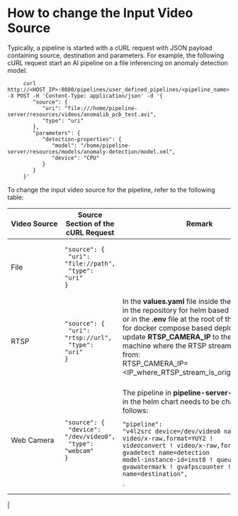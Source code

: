 # How to change the Input Video Source

Typically, a pipeline is started with a cURL request with JSON payload containing source, destination and parameters. For example, the following cURL request start an AI pipeline on a file inferencing on anomaly detection model.

         curl http://<HOST_IP>:8080/pipelines/user_defined_pipelines/<pipeline_name> -X POST -H 'Content-Type: application/json' -d '{
            "source": {
               "uri": "file:///home/pipeline-server/resources/videos/anomalib_pcb_test.avi",
               "type": "uri"
            },
            "parameters": {
               "detection-properties": {
                  "model": "/home/pipeline-server/resources/models/anomaly-detection/model.xml",
                  "device": "CPU"
               }
            }
         }'

To change the input video source for the pipeline, refer to the following table:

| Video Source | Source Section of the cURL Request                          | Remark                          |
|--------------|-------------------------------------------------------------|---------------------------------|
| File         | <pre><code>"source": {<br>  "uri": "file://path",<br>  "type": "uri"<br>} </code></pre>       |    |
| RTSP         | <pre><code>"source": {<br>  "uri": "rtsp://url",<br>  "type": "uri"<br>}</code></pre>        | In the **values.yaml** file inside the helm folder in the repository for helm based deployments, or in the **.env** file at the root of the repository for docker compose based deployment, update **RTSP_CAMERA_IP** to the IP of the machine where the RTSP stream is coming from:<br> RTSP_CAMERA_IP=<IP_where_RTSP_stream_is_originating_from><br><br> |
| Web Camera   | <pre><code>"source": {<br>  "device": "/dev/video0",<br>  "type": "webcam"<br>}</code></pre> | The pipeline in **pipeline-server-config.json** in the helm chart needs to be changed as follows: <pre><code>"pipeline": "v4l2src device=/dev/video0 name=source ! video/x-raw,format=YUY2 ! videoconvert ! video/x-raw,format=RGB ! gvadetect name=detection model-instance-id=inst0 ! queue ! gvawatermark ! gvafpscounter ! appsink name=destination",</code></pre>`
   |